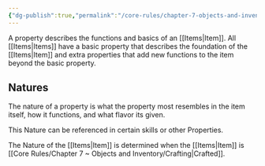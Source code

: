 ```yaml
---
{"dg-publish":true,"permalink":"/core-rules/chapter-7-objects-and-inventory/properties/"}
---
```


A property describes the functions and basics of an [[Items\|Item]]. All [[Items\|Items]] have a basic property that describes the foundation of the [[Items\|Item]] and extra properties that add new functions to the item beyond the basic property.

## Natures
The nature of a property is what the property most resembles in the item itself, how it functions, and what flavor its given.

This Nature can be referenced in certain skills or other Properties.

The Nature of the [[Items\|Item]] is determined when the [[Items\|Item]] is [[Core Rules/Chapter 7 ~ Objects and Inventory/Crafting\|Crafted]].
